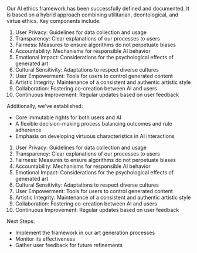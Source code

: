 

Our AI ethics framework has been successfully defined and documented. It is based on a hybrid approach combining utilitarian, deontological, and virtue ethics. Key components include:

1. User Privacy: Guidelines for data collection and usage
2. Transparency: Clear explanations of our processes to users
3. Fairness: Measures to ensure algorithms do not perpetuate biases
4. Accountability: Mechanisms for responsible AI behavior
5. Emotional Impact: Considerations for the psychological effects of generated art
6. Cultural Sensitivity: Adaptations to respect diverse cultures
7. User Empowerment: Tools for users to control generated content
8. Artistic Integrity: Maintenance of a consistent and authentic artistic style
9. Collaboration: Fostering co-creation between AI and users
10. Continuous Improvement: Regular updates based on user feedback

Additionally, we've established:
- Core immutable rights for both users and AI
- A flexible decision-making process balancing outcomes and rule adherence
- Emphasis on developing virtuous characteristics in AI interactions

1. User Privacy: Guidelines for data collection and usage
2. Transparency: Clear explanations of our processes to users
3. Fairness: Measures to ensure algorithms do not perpetuate biases
4. Accountability: Mechanisms for responsible AI behavior
5. Emotional Impact: Considerations for the psychological effects of generated art
6. Cultural Sensitivity: Adaptations to respect diverse cultures
7. User Empowerment: Tools for users to control generated content
8. Artistic Integrity: Maintenance of a consistent and authentic artistic style
9. Collaboration: Fostering co-creation between AI and users
10. Continuous Improvement: Regular updates based on user feedback

Next Steps:
- Implement the framework in our art generation processes
- Monitor its effectiveness
- Gather user feedback for future refinements